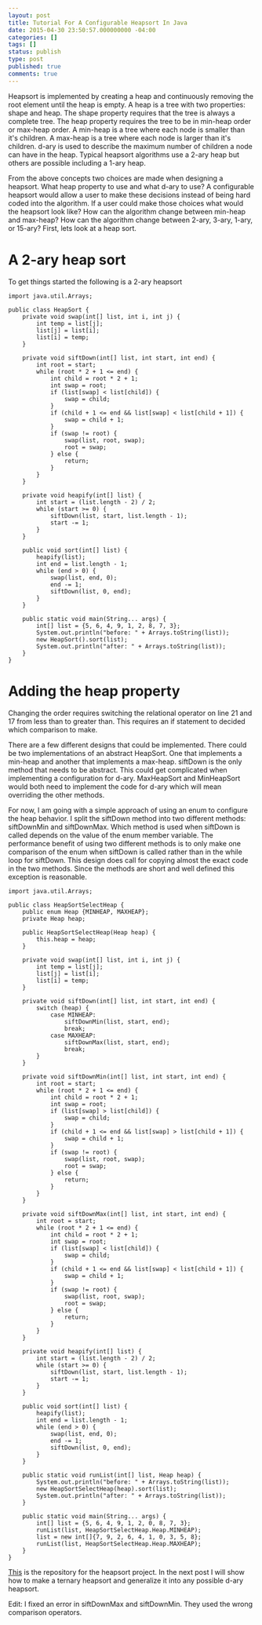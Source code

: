 ```yaml
---
layout: post
title: Tutorial For A Configurable Heapsort In Java
date: 2015-04-30 23:50:57.000000000 -04:00
categories: []
tags: []
status: publish
type: post
published: true
comments: true
---
```

Heapsort is implemented by creating a heap and continuously removing the root element until the heap is empty. A heap is a tree with two properties: shape and heap. The shape property requires that the tree is always a complete tree. The heap property requires the tree to be in min-heap order or max-heap order. A min-heap is a tree where each node is smaller than it's children. A max-heap is a tree where each node is larger than it's children. d-ary is used to describe the maximum number of children a node can have in the heap. Typical heapsort algorithms use a 2-ary heap but others are possible including a 1-ary heap.

From the above concepts two choices are made when designing a heapsort. What heap property to use and what d-ary to use? A configurable heapsort would allow a user to make these decisions instead of being hard coded into the algorithm. If a user could make those choices what would the heapsort look like? How can the algorithm change between min-heap and max-heap? How can the algorithm change between 2-ary, 3-ary, 1-ary, or 15-ary? First, lets look at a heap sort.

# A 2-ary heap sort
To get things started the following is a 2-ary heapsort

    import java.util.Arrays;
    
    public class HeapSort {
        private void swap(int[] list, int i, int j) {
            int temp = list[j];
            list[j] = list[i];
            list[i] = temp;
        }
    
        private void siftDown(int[] list, int start, int end) {
            int root = start;
            while (root * 2 + 1 <= end) {
                int child = root * 2 + 1;
                int swap = root;
                if (list[swap] < list[child]) {
                    swap = child;
                }
                if (child + 1 <= end && list[swap] < list[child + 1]) {
                    swap = child + 1;
                }
                if (swap != root) {
                    swap(list, root, swap);
                    root = swap;
                } else {
                    return;
                }
            }
        }
    
        private void heapify(int[] list) {
            int start = (list.length - 2) / 2;
            while (start >= 0) {
                siftDown(list, start, list.length - 1);
                start -= 1;
            }
        }
    
        public void sort(int[] list) {
            heapify(list);
            int end = list.length - 1;
            while (end > 0) {
                swap(list, end, 0);
                end -= 1;
                siftDown(list, 0, end);
            }
        }
    
        public static void main(String... args) {
            int[] list = {5, 6, 4, 9, 1, 2, 8, 7, 3};
            System.out.println("before: " + Arrays.toString(list));
            new HeapSort().sort(list);
            System.out.println("after: " + Arrays.toString(list));
        }
    }

# Adding the heap property

Changing the order requires switching the relational operator on line 21 and 17 from less than to greater than. This requires an if statement to decided which comparison to make.

There are a few different designs that could be implemented. There could be two implementations of an abstract HeapSort. One that implements a min-heap and another that implements a max-heap. siftDown is the only method that needs to be abstract. This could get complicated when implementing a configuration for d-ary. MaxHeapSort and MinHeapSort would both need to implement the code for d-ary which will mean overriding the other methods.

For now, I am going with a simple approach of using an enum to configure the heap behavior. I split the siftDown method into two different methods: siftDownMin and siftDownMax. Which method is used when siftDown is called depends on the value of the enum member variable. The performance benefit of using two different methods is to only make one comparison of the enum when siftDown is called rather than in the while loop for siftDown. This design does call for copying almost the exact code in the two methods. Since the methods are short and well defined this exception is reasonable.

    import java.util.Arrays;
    
    public class HeapSortSelectHeap {
        public enum Heap {MINHEAP, MAXHEAP};
        private Heap heap;
    
        public HeapSortSelectHeap(Heap heap) {
            this.heap = heap;
        }
    
        private void swap(int[] list, int i, int j) {
            int temp = list[j];
            list[j] = list[i];
            list[i] = temp;
        }
    
        private void siftDown(int[] list, int start, int end) {
            switch (heap) {
                case MINHEAP:
                    siftDownMin(list, start, end);
                    break;
                case MAXHEAP:
                    siftDownMax(list, start, end);
                    break;
            }
        }
    
        private void siftDownMin(int[] list, int start, int end) {
            int root = start;
            while (root * 2 + 1 <= end) {
                int child = root * 2 + 1;
                int swap = root;
                if (list[swap] > list[child]) {
                    swap = child;
                }
                if (child + 1 <= end && list[swap] > list[child + 1]) {
                    swap = child + 1;
                }
                if (swap != root) {
                    swap(list, root, swap);
                    root = swap;
                } else {
                    return;
                }
            }
        }
    
        private void siftDownMax(int[] list, int start, int end) {
            int root = start;
            while (root * 2 + 1 <= end) {
                int child = root * 2 + 1;
                int swap = root;
                if (list[swap] < list[child]) {
                    swap = child;
                }
                if (child + 1 <= end && list[swap] < list[child + 1]) {
                    swap = child + 1;
                }
                if (swap != root) {
                    swap(list, root, swap);
                    root = swap;
                } else {
                    return;
                }
            }
        }
    
        private void heapify(int[] list) {
            int start = (list.length - 2) / 2;
            while (start >= 0) {
                siftDown(list, start, list.length - 1);
                start -= 1;
            }
        }
    
        public void sort(int[] list) {
            heapify(list);
            int end = list.length - 1;
            while (end > 0) {
                swap(list, end, 0);
                end -= 1;
                siftDown(list, 0, end);
            }
        }
    
        public static void runList(int[] list, Heap heap) {
            System.out.println("before: " + Arrays.toString(list));
            new HeapSortSelectHeap(heap).sort(list);
            System.out.println("after: " + Arrays.toString(list));
        }
    
        public static void main(String... args) {
            int[] list = {5, 6, 4, 9, 1, 2, 0, 8, 7, 3};
            runList(list, HeapSortSelectHeap.Heap.MINHEAP);
            list = new int[]{7, 9, 2, 6, 4, 1, 0, 3, 5, 8};
            runList(list, HeapSortSelectHeap.Heap.MAXHEAP);
        }
    }

<a title="This" href="https://github.com/moaxcp/heapsort">This</a> is the repository for the heapsort project. In the next post I will show how to make a ternary heapsort and generalize it into any possible d-ary heapsort.

Edit: I fixed an error in siftDownMax and siftDownMin. They used the wrong comparison operators.
